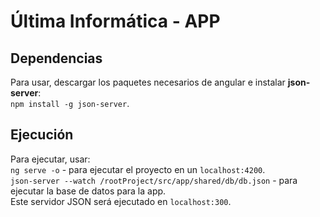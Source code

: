 # Última Informática - APP

## Dependencias
Para usar, descargar los paquetes necesarios de angular e instalar **json-server**:  
```npm install -g json-server```.  


## Ejecución
Para ejecutar, usar:  
```ng serve -o``` - para ejecutar el proyecto en un ```localhost:4200```.  
```json-server --watch /rootProject/src/app/shared/db/db.json``` - para ejecutar la base de datos para la app.  
Este servidor JSON será ejecutado en ```localhost:300```.
